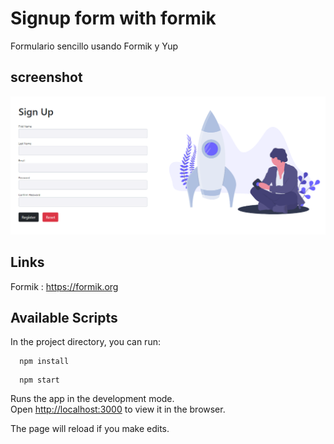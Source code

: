 # Signup form with formik
Formulario sencillo usando Formik y Yup

## screenshot
![Signup screenshott](./src/assets/signup.png)

## Links
Formik : https://formik.org <br/>


## Available Scripts

In the project directory, you can run:

```
  npm install
```
```
  npm start
```

Runs the app in the development mode.\
Open [http://localhost:3000](http://localhost:3000) to view it in the browser.

The page will reload if you make edits.
